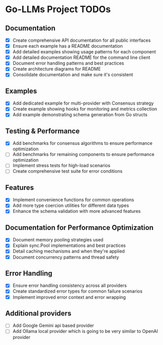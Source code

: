 # Go-LLMs Project TODOs

## Documentation
- [x] Create comprehensive API documentation for all public interfaces
- [x] Ensure each example has a README documentation 
- [x] Add detailed examples showing usage patterns for each component
- [x] Add detailed documentation README for the command line client
- [x] Document error handling patterns and best practices
- [x] Create architecture diagrams for README
- [x] Consolidate documentation and make sure it's consistent

## Examples
- [x] Add dedicated example for multi-provider with Consensus strategy
- [x] Create example showing hooks for monitoring and metrics collection
- [x] Add example demonstrating schema generation from Go structs

## Testing & Performance
- [x] Add benchmarks for consensus algorithms to ensure performance optimization
- [ ] Add benchmarks for remaining components to ensure performance optimization
- [ ] Implement stress tests for high-load scenarios
- [ ] Create comprehensive test suite for error conditions

## Features
- [x] Implement convenience functions for common operations
- [x] Add more type coercion utilities for different data types
- [x] Enhance the schema validation with more advanced features

## Documentation for Performance Optimization
- [x] Document memory pooling strategies used
- [x] Explain sync.Pool implementations and best practices
- [x] Detail caching mechanisms and when they're applied
- [x] Document concurrency patterns and thread safety

## Error Handling
- [x] Ensure error handling consistency across all providers
- [x] Create standardized error types for common failure scenarios
- [x] Implement improved error context and error wrapping

## Additional providers
- [ ] Add Google Gemini api based provider
- [ ] Add Ollama local provider which is going to be very similar to OpenAI provider